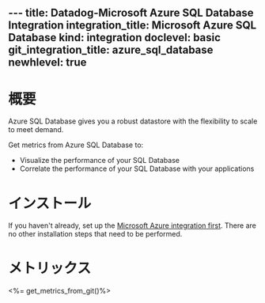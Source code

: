 --- title: Datadog-Microsoft Azure SQL Database Integration integration_title: Microsoft Azure SQL Database kind: integration doclevel: basic git_integration_title: azure_sql_database
newhlevel: true
---

# 概要
Azure SQL Database gives you a robust datastore with the flexibility to scale to meet demand.

Get metrics from Azure SQL Database to:

* Visualize the performance of your SQL Database
* Correlate the performance of your SQL Database with your applications

# インストール

If you haven't already, set up the [Microsoft Azure integration first](/integrations/azure). There are no other installation steps that need to be performed.

# メトリックス
<%= get_metrics_from_git()%>

